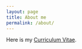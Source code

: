 ```yaml
---
layout: page
title: About me
permalink: /about/
---
```


Here is my [Curriculum Vitae](assets/CV-Sina.pdf).
